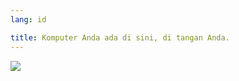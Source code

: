 ```yaml
---
lang: id

title: Komputer Anda ada di sini, di tangan Anda.
---
```


<img src="Images/earth.png" />




